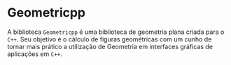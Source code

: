 # Geometricpp

A biblioteca ``Geometricpp`` é uma biblioteca de geometria plana criada para o ``C++``. Seu objetivo é o cálculo de figuras geométricas com um cunho de tornar mais prático a utilização de Geometria em interfaces gráficas de aplicações em ``C++``.